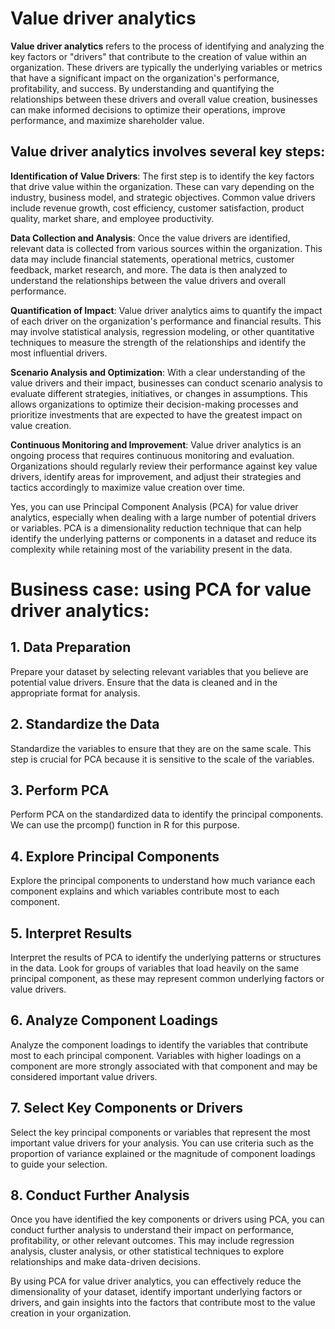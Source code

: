 # Value driver analytics
**Value driver analytics** refers to the process of identifying and analyzing the key factors or "drivers" that contribute to the creation of value within an organization. 
These drivers are typically the underlying variables or metrics that have a significant impact on the organization's performance, profitability, and success. 
By understanding and quantifying the relationships between these drivers and overall value creation, businesses can make informed decisions to optimize their operations, improve performance, and maximize shareholder value.

## Value driver analytics involves several key steps:

**Identification of Value Drivers**: The first step is to identify the key factors that drive value within the organization. These can vary depending on the industry, business model, and strategic objectives. Common value drivers include revenue growth, cost efficiency, customer satisfaction, product quality, market share, and employee productivity.

**Data Collection and Analysis**: Once the value drivers are identified, relevant data is collected from various sources within the organization. This data may include financial statements, operational metrics, customer feedback, market research, and more. The data is then analyzed to understand the relationships between the value drivers and overall performance.

**Quantification of Impact**: Value driver analytics aims to quantify the impact of each driver on the organization's performance and financial results. This may involve statistical analysis, regression modeling, or other quantitative techniques to measure the strength of the relationships and identify the most influential drivers.

**Scenario Analysis and Optimization**: With a clear understanding of the value drivers and their impact, businesses can conduct scenario analysis to evaluate different strategies, initiatives, or changes in assumptions. This allows organizations to optimize their decision-making processes and prioritize investments that are expected to have the greatest impact on value creation.

**Continuous Monitoring and Improvement**: Value driver analytics is an ongoing process that requires continuous monitoring and evaluation. Organizations should regularly review their performance against key value drivers, identify areas for improvement, and adjust their strategies and tactics accordingly to maximize value creation over time.

Yes, you can use Principal Component Analysis (PCA) for value driver analytics, especially when dealing with a large number of potential drivers or variables. PCA is a dimensionality reduction technique that can help identify the underlying patterns or components in a dataset and reduce its complexity while retaining most of the variability present in the data.

# Business case: using PCA for value driver analytics:

## 1. Data Preparation
Prepare your dataset by selecting relevant variables that you believe are potential value drivers. Ensure that the data is cleaned and in the appropriate format for analysis.

## 2. Standardize the Data
Standardize the variables to ensure that they are on the same scale. This step is crucial for PCA because it is sensitive to the scale of the variables.

## 3. Perform PCA
Perform PCA on the standardized data to identify the principal components. We can use the prcomp() function in R for this purpose.

## 4. Explore Principal Components
Explore the principal components to understand how much variance each component explains and which variables contribute most to each component.

## 5. Interpret Results
Interpret the results of PCA to identify the underlying patterns or structures in the data. Look for groups of variables that load heavily on the same principal component, as these may represent common underlying factors or value drivers.

## 6. Analyze Component Loadings
Analyze the component loadings to identify the variables that contribute most to each principal component. Variables with higher loadings on a component are more strongly associated with that component and may be considered important value drivers.

## 7. Select Key Components or Drivers
Select the key principal components or variables that represent the most important value drivers for your analysis. You can use criteria such as the proportion of variance explained or the magnitude of component loadings to guide your selection.

## 8. Conduct Further Analysis
Once you have identified the key components or drivers using PCA, you can conduct further analysis to understand their impact on performance, profitability, or other relevant outcomes. This may include regression analysis, cluster analysis, or other statistical techniques to explore relationships and make data-driven decisions.

By using PCA for value driver analytics, you can effectively reduce the dimensionality of your dataset, identify important underlying factors or drivers, and gain insights into the factors that contribute most to the value creation in your organization.
